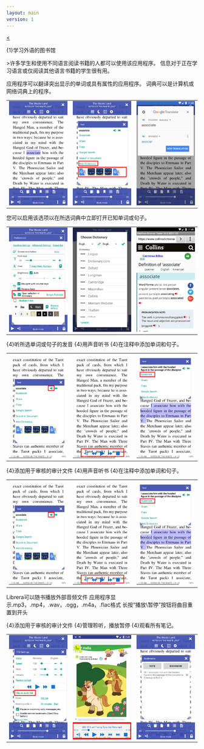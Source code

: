 ```yaml
---
layout: main
version: 1
---
```

[<](/wiki/faq/zh)

{1}学习外语的图书馆

&gt;许多学生和使用不同语言阅读书籍的人都可以使用该应用程序。
信息对于正在学习语言或仅阅读其他语言书籍的学生很有用。

应用程序可以翻译突出显示的单词或具有属性的应用程序。
词典可以是计算机或网络词典上的程序。

||||
|-|-|-|
|![](1.png)|![](2.png)|![](3.png)|


您可以启用该选项以在所选词典中立即打开已知单词或句子。

||||
|-|-|-|
|![](4.png)|![](5.png)|![](6.png)|


{4}听所选单词或句子的发音
{4}用声音听书
{4}在注释中添加单词和句子。

||||
|-|-|-|
|![](7.png)|![](8.png)|![](9.png)|


{4}添加用于审核的审计文件
{4}用声音听书
{4}在注释中添加单词和句子。

||||
|-|-|-|
|![](7.png)|![](8.png)|![](9.png)|


Librera可以随书播放外部音频文件
应用程序显示.mp3，.mp4，.wav，.ogg，.m4a，.flac格式
长按“播放\暂停”按钮将曲目重置到开头

{4}添加用于审核的审计文件
{4}管理聆听，播放暂停
{4}观看所有笔记。

||||
|-|-|-|
|![](10.png)|![](11.png)|![](12.png)|
